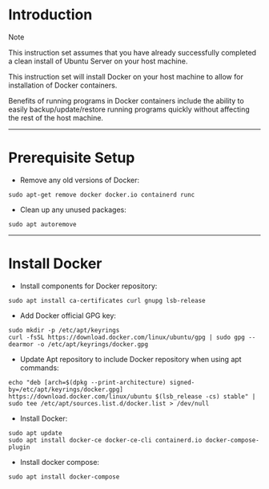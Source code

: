# Introduction
> [!NOTE]
> This instruction set assumes that you have already successfully completed a clean install of Ubuntu Server on your host machine.

This instruction set will install Docker on your host machine to allow for installation of Docker containers.

Benefits of running programs in Docker containers include the ability to easily backup/update/restore running programs quickly without affecting the rest of the host machine.

-----
# Prerequisite Setup
* Remove any old versions of Docker:
```
sudo apt-get remove docker docker.io containerd runc
```
* Clean up any unused packages:
```
sudo apt autoremove
```
-----
# Install Docker
* Install components for Docker repository:
```
sudo apt install ca-certificates curl gnupg lsb-release
```
* Add Docker official GPG key:
```
sudo mkdir -p /etc/apt/keyrings
curl -fsSL https://download.docker.com/linux/ubuntu/gpg | sudo gpg --dearmor -o /etc/apt/keyrings/docker.gpg
```
* Update Apt repository to include Docker repository when using apt commands:
```
echo "deb [arch=$(dpkg --print-architecture) signed-by=/etc/apt/keyrings/docker.gpg] https://download.docker.com/linux/ubuntu $(lsb_release -cs) stable" | sudo tee /etc/apt/sources.list.d/docker.list > /dev/null
```
* Install Docker:
```
sudo apt update
sudo apt install docker-ce docker-ce-cli containerd.io docker-compose-plugin
```
* Install docker compose:
```
sudo apt install docker-compose
```